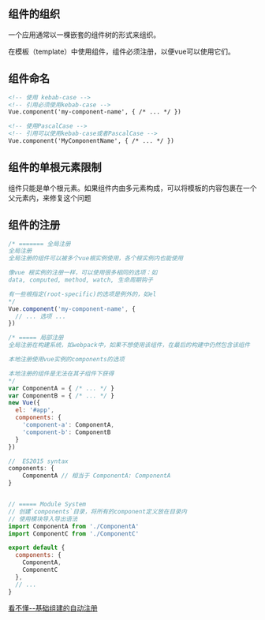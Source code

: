 


## 组件的组织
一个应用通常以一棵嵌套的组件树的形式来组织。

在模板（template）中使用组件，组件必须注册，以便vue可以使用它们。

## 组件命名
```html
<!-- 使用 kebab-case -->
<!-- 引用必须使用kebab-case -->
Vue.component('my-component-name', { /* ... */ })

<!-- 使用PascalCase -->
<!-- 引用可以使用kebab-case或者PascalCase -->
Vue.component('MyComponentName', { /* ... */ })
```


## 组件的单根元素限制
组件只能是单个根元素。如果组件内由多元素构成，可以将模板的内容包裹在一个父元素内，来修复这个问题

## 组件的注册

```js
/* ======= 全局注册
全局注册
全局注册的组件可以被多个vue根实例使用，各个根实例内也能使用

像vue 根实例的注册一样，可以使用很多相同的选项：如
data, computed, method, watch, 生命周期钩子

有一些根指定(root-specific)的选项是例外的，如el 
*/
Vue.component('my-component-name', {
  // ... 选项 ...
})

/* ===== 局部注册
全局注册在构建系统，如webpack中，如果不想使用该组件，在最后的构建中仍然包含该组件

本地注册使用vue实例的components的选项

本地注册的组件是无法在其子组件下获得
*/
var ComponentA = { /* ... */ }
var ComponentB = { /* ... */ }
new Vue({
  el: '#app',
  components: {
    'component-a': ComponentA,
    'component-b': ComponentB
  }
})

//  ES2015 syntax
components: {
    ComponentA // 相当于 ComponentA: ComponentA
}


// ===== Module System
// 创建`components`目录，将所有的component定义放在目录内
// 使用模块导入导出语法
import ComponentA from './ComponentA'
import ComponentC from './ComponentC'

export default {
  components: {
    ComponentA,
    ComponentC
  },
  // ...
}
```
[看不懂--基础组建的自动注册 ](https://vuejs.org/v2/guide/components-registration.html#Automatic-Global-Registration-of-Base-Components)